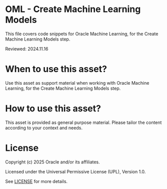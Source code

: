# OML - Create Machine Learning Models
 
This file covers code snippets for Oracle Machine Learning, for the Create Machine Learning Models step.

Reviewed: 2024.11.16
 

# When to use this asset?

Use this asset as support material when working with Oracle Machine Learning, for the Create Machine Learning Models step.


# How to use this asset?

This asset is provided as general purpose material. Please tailor the content according to your context and needs.


# License
 
Copyright (c) 2025 Oracle and/or its affiliates.
 
Licensed under the Universal Permissive License (UPL), Version 1.0.
 
See [LICENSE](https://github.com/oracle-devrel/technology-engineering/blob/main/LICENSE) for more details.
